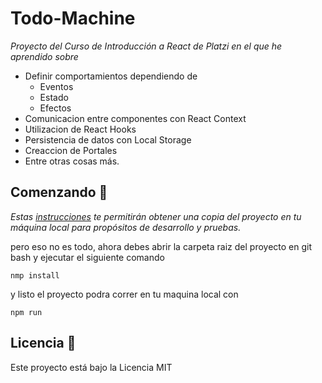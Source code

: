 # Todo-Machine
_Proyecto del Curso de Introducción a React de Platzi en el que he aprendido sobre_
* Definir comportamientos dependiendo de
  * Eventos
  * Estado
  * Efectos
* Comunicacion entre componentes con React Context
* Utilizacion de React Hooks
* Persistencia de datos con Local Storage
* Creaccion de Portales
* Entre otras cosas más.

## Comenzando 🚀

_Estas [instrucciones](https://docs.github.com/es/repositories/creating-and-managing-repositories/cloning-a-repository) te permitirán obtener una copia del proyecto en tu máquina local para propósitos de desarrollo y pruebas._

pero eso no es todo, ahora debes abrir la carpeta raiz del proyecto en git bash y ejecutar el siguiente comando
```
nmp install
```

y listo el proyecto podra correr en tu maquina local con 

```
npm run
```
## Licencia 📄

Este proyecto está bajo la Licencia MIT
